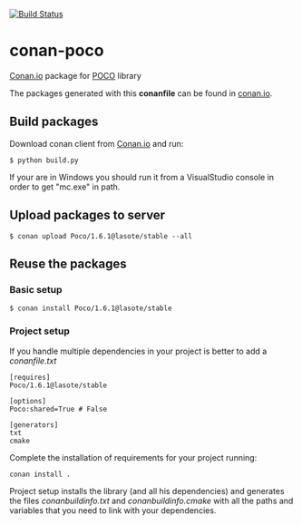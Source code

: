 [![Build Status](https://travis-ci.org/lasote/conan-poco.svg?branch=master)](https://travis-ci.org/lasote/conan-poco)

# conan-poco

[Conan.io](https://conan.io) package for [POCO](http://pocoproject.org/) library

The packages generated with this **conanfile** can be found in [conan.io](https://conan.io/source/Poco/1.6.1/lasote/stable).

## Build packages

Download conan client from [Conan.io](https://conan.io) and run:

    $ python build.py

If your are in Windows you should run it from a VisualStudio console in order to get "mc.exe" in path.
    
## Upload packages to server

    $ conan upload Poco/1.6.1@lasote/stable --all
    
## Reuse the packages

### Basic setup

    $ conan install Poco/1.6.1@lasote/stable
    
### Project setup

If you handle multiple dependencies in your project is better to add a *conanfile.txt*
    
    [requires]
    Poco/1.6.1@lasote/stable

    [options]
    Poco:shared=True # False
    
    [generators]
    txt
    cmake

Complete the installation of requirements for your project running:</small></span>

    conan install . 

Project setup installs the library (and all his dependencies) and generates the files *conanbuildinfo.txt* and *conanbuildinfo.cmake* with all the paths and variables that you need to link with your dependencies.

